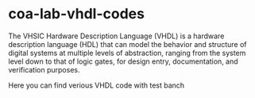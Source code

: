 # coa-lab-vhdl-codes

The VHSIC Hardware Description Language (VHDL) is a hardware description language (HDL) that can model the behavior and structure of digital systems at multiple levels of abstraction, ranging from the system level down to that of logic gates, for design entry, documentation, and verification purposes.

Here you can find verious VHDL code with test banch

<!-- echo "# coa-lab-vhdl-codes" >> README.md
git init
git add README.md
git commit -m "first commit"
git branch -M main
git remote add origin https://github.com/Sukhendu2002/coa-lab-vhdl-codes.git
git push -u origin main
 -->
